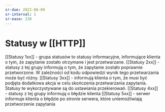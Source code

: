 ```yaml
---
sr-due: 2022-08-09
sr-interval: 1
sr-ease: 230
---
```


# Statusy w [[HTTP]]
[[Statusy 1xx]] - grupa statusów to statusy informacyjne, informujące klienta o tym, że zapytanie zostało otrzymane i jest przetwarzane.
[[Statusy 2xx]] - statusy z tej grupy informują o tym, że zapytanie zostało poprawnie przetworzone. W zależności od kodu odpowiedzi wynik tego przetwarzania może być różny.
[[Statusy 3xx]] - informują klienta o tym, że musi być podjęta dodatkowa akcja w celu skończenia przetwarzania zapytania. Statusy te wykorzystywane są do ustawiania przekierowań.
[[Statusy 4xx]] - statusy z tej grupy informują o błędzie klienta
[[Statusy 5xx]] - serwer informuje klienta o błędzie po stronie serwera, które uniemożliwiają przetworzenie zapytania

